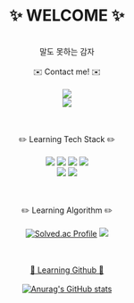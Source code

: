 <div align="center">
 
# ✨ WELCOME ✨
<br/>
말도 못하는 감자
<br/><br/>
✉️ Contact me! ✉️
<br/><br/>
<a href ="https://www.instagram.com/jiho__lee_/" ><img src="https://img.shields.io/badge/jiho____lee__-F3F5F5?style=flat&logo=instagram&logoColor=000000"/></a>
<br/>
<a href = "jiholee.py@gmail.com"><img src="https://img.shields.io/badge/jiholee.py@gmail.com-F3F5F5?style=flat&logo=Gmail&logoColor=000000"/></a>
<br/><br/><br/>

✏️ Learning Tech Stack ✏️
<br/><br/>
<a href = "https://github.com/JihoLeec"><img src="https://img.shields.io/badge/C-A8B9CC?style=flat&logo=c&logoColor=000000"/></a>
<a href = "https://github.com/JihoLeec"><img src="https://img.shields.io/badge/C++-00599C?style=flat&logo=cplusplus&logoColor=F3F5F5"/></a>
<a href = "https://github.com/JihoLeec"><img src="https://img.shields.io/badge/JAVA-000000?style=flat&logo=OpenJDK&logoColor=F3F5F5"/></a>
<a href = "https://github.com/JihoLeec"><img src="https://img.shields.io/badge/Python-3776AB?style=flat&logo=python&logoColor=F3F5F5"/></a>
<br/>
<a href = "https://github.com/JihoLeec"><img src="https://img.shields.io/badge/Django-092E20?style=flat&logo=django&logoColor=F3F5F5"/></a>
<a href = "https://github.com/JihoLeec"><img src="https://img.shields.io/badge/HTML5-E34F26?style=flat&logo=html5&logoColor=F3F5F5"/></a>
<br/><br/><br/>

✏️ Learning Algorithm ✏️
<br/><br/>
[![Solved.ac Profile](http://mazassumnida.wtf/api/v2/generate_badge?boj=dlwlgh0111)](https://solved.ac/dlwlgh0111/)
<a href = "https://solved.ac/profile/dlwlgh0111"><img src="http://mazandi.herokuapp.com/api?handle=dlwlgh0111&theme=(dark)"/>
<br/><br/><br/>

📃 Learning Github 📃
<br/><br/>
![Anurag's GitHub stats](https://github-readme-stats.vercel.app/api?username=JihoLeec&show_icons=true&theme=dark)
</div>
